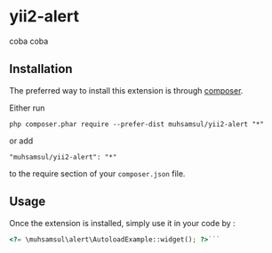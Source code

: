 yii2-alert
==========
coba coba

Installation
------------

The preferred way to install this extension is through [composer](http://getcomposer.org/download/).

Either run

```
php composer.phar require --prefer-dist muhsamsul/yii2-alert "*"
```

or add

```
"muhsamsul/yii2-alert": "*"
```

to the require section of your `composer.json` file.


Usage
-----

Once the extension is installed, simply use it in your code by  :

```php
<?= \muhsamsul\alert\AutoloadExample::widget(); ?>```